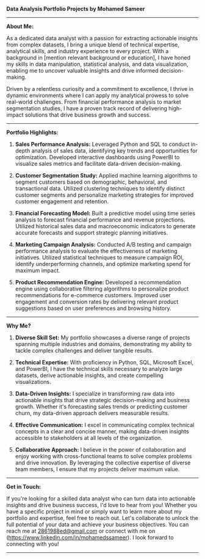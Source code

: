 **Data Analysis Portfolio Projects by Mohamed Sameer**

---

**About Me:**

As a dedicated data analyst with a passion for extracting actionable insights from complex datasets, I bring a unique blend of technical expertise, analytical skills, and industry experience to every project. With a background in [mention relevant background or education], I have honed my skills in data manipulation, statistical analysis, and data visualization, enabling me to uncover valuable insights and drive informed decision-making.

Driven by a relentless curiosity and a commitment to excellence, I thrive in dynamic environments where I can apply my analytical prowess to solve real-world challenges. From financial performance analysis to market segmentation studies, I have a proven track record of delivering high-impact solutions that drive business growth and success.

---

**Portfolio Highlights:**

1. **Sales Performance Analysis:** Leveraged Python and SQL to conduct in-depth analysis of sales data, identifying key trends and opportunities for optimization. Developed interactive dashboards using PowerBI to visualize sales metrics and facilitate data-driven decision-making.

2. **Customer Segmentation Study:** Applied machine learning algorithms to segment customers based on demographic, behavioral, and transactional data. Utilized clustering techniques to identify distinct customer segments and personalize marketing strategies for improved customer engagement and retention.

3. **Financial Forecasting Model:** Built a predictive model using time series analysis to forecast financial performance and revenue projections. Utilized historical sales data and macroeconomic indicators to generate accurate forecasts and support strategic planning initiatives.

4. **Marketing Campaign Analysis:** Conducted A/B testing and campaign performance analysis to evaluate the effectiveness of marketing initiatives. Utilized statistical techniques to measure campaign ROI, identify underperforming channels, and optimize marketing spend for maximum impact.

5. **Product Recommendation Engine:** Developed a recommendation engine using collaborative filtering algorithms to personalize product recommendations for e-commerce customers. Improved user engagement and conversion rates by delivering relevant product suggestions based on user preferences and browsing history.

---

**Why Me?**

1. **Diverse Skill Set:** My portfolio showcases a diverse range of projects spanning multiple industries and domains, demonstrating my ability to tackle complex challenges and deliver tangible results.

2. **Technical Expertise:** With proficiency in Python, SQL, Microsoft Excel, and PowerBI, I have the technical skills necessary to analyze large datasets, derive actionable insights, and create compelling visualizations.

3. **Data-Driven Insights:** I specialize in transforming raw data into actionable insights that drive strategic decision-making and business growth. Whether it's forecasting sales trends or predicting customer churn, my data-driven approach delivers measurable results.

4. **Effective Communication:** I excel in communicating complex technical concepts in a clear and concise manner, making data-driven insights accessible to stakeholders at all levels of the organization.

5. **Collaborative Approach:** I believe in the power of collaboration and enjoy working with cross-functional teams to solve complex problems and drive innovation. By leveraging the collective expertise of diverse team members, I ensure that my projects deliver maximum value.

---

**Get in Touch:**

If you're looking for a skilled data analyst who can turn data into actionable insights and drive business success, I'd love to hear from you! Whether you have a specific project in mind or simply want to learn more about my portfolio and expertise, feel free to reach out. Let's collaborate to unlock the full potential of your data and achieve your business objectives. You can reach me at [2861988ed@gmail.com](mailto:2861988ed@gmail.com) or connect with me on (https://www.linkedin.com/in/mohamedssameer). I look forward to connecting with you!

---
